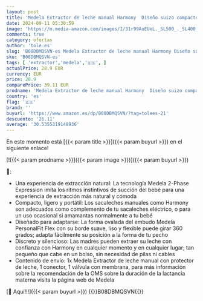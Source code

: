 ```yaml
---
layout: post
title: 'Medela Extractor de leche manual Harmony  Diseño suizo compacto con embudos PersonalFit Flex y tecnología Medela 2-Phase Expression'
date: 2024-09-11 05:30:59
image: 'https://m.media-amazon.com/images/I/31r99AuEUeL._SL500_._SL400_.jpg'
comments: true
category: ofertas
author: 'tole.es'
slug: 'B08DBMQSVN-es Medela Extractor de leche manual Harmony Diseño suizo...'
sku: 'B08DBMQSVN-es'
tags: [ 'extractor','medela','🇪🇸', ]
actualPrice: 28.9 EUR
currency: EUR
price: 28.9
comparePrice: 39.11 EUR
prodname: 'Medela Extractor de leche manual Harmony  Diseño suizo compacto con embudos PersonalFit Flex y tecnología Medela 2-Phase Expression'
country: 'es'
flag: '🇪🇸'
brand: ''
buyurl: 'https://www.amazon.es/dp/B08DBMQSVN/?tag=tolees-21'
descuento: '26.11'
average: '30.5355319148936'
---
```


En este momento está [{{< param title >}}]({{< param buyurl >}}) en el siguiente enlace!

[![{{< param prodname >}}]({{< param image >}})]({{< param buyurl >}})

🔎:

- Una experiencia de extracción natural: La tecnología Medela 2-Phase Expression imita los ritmos instintivos de succión del bebé para una experiencia de extracción más natural y cómoda
- Compacto, ligero y portátil: Los sacaleches manuales como Harmony son adecuados como complemento de tu sacaleches eléctrico, o para un uso ocasional si amamantas normalmente a tu bebé
- Diseñado para adaptarse: La forma ovalada del embudo Medela PersonalFit Flex con su borde suave, liso y flexible puede girar 360 grados; adapta fácilmente su posición a la forma de tu pecho
- Discreto y silencioso: Las madres pueden extraer su leche con confianza con Harmony en cualquier momento y en cualquier lugar; tan pequeño que cabe en un bolso, sin necesidad de pilas ni cables
- Contenido de envío: 1x Medela Extractor de leche manual con protector de leche, 1 conector, 1 válvula con membrana, para más información sobre la recomendación de la OMS sobre la duración de la lactancia materna visita la página web de Medela

[🛒 Aquí!!!]({{< param buyurl >}})
{{<world>}}B08DBMQSVN{{</world>}}
